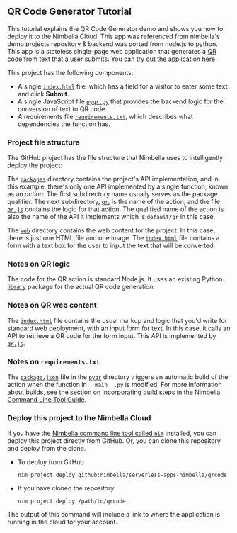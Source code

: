 ## QR Code Generator Tutorial

This tutorial explains the QR Code Generator demo and shows you how to deploy it to the Nimbella Cloud.
This app was referenced from nimbella's demo projects repository & backend was ported from node.js to python.
This app is a stateless single-page web application that generates a [QR code](https://en.wikipedia.org/wiki/QR_code) from text that a user submits. You can [try out the application here](https://qrdemo-apigcp.nimbella.io).

This project has the following components:

- A single [`index.html`](./web/index.html) file, which has a field for a visitor to enter some text and click **Submit**.
- A single JavaScript file [`pyqr.py`](./packages/default/[pyqr/__main__.py) that provides the backend logic for the conversion of text to QR code.
- A requirements file [`requirements.txt`](./packages/default/pyqr/requirements.txt), which describes what dependencies the function has.

### Project file structure

The GitHub project has the file structure that Nimbella uses to intelligently deploy the project:

The [`packages`](./packages) directory contains the project's API implementation, and in this example, there's only one API implemented by a single function, known as an _action_. The first subdirectory name usually serves as the package qualifier. The next subdirectory, [`qr`](./packages/default/qr), is the name of the action, and the file [`qr.js`](./packages/default/qr/qr.js) contains the logic for that action. The qualified name of the action is also the name of the API it implements which is `default/qr` in this case.

The [`web`](./web) directory contains the web content for the project. In this case, there is just one HTML file and one image. The [`index.html`](./web/index.html) file contains a form with a text box for the user to input the text that will be converted.

### Notes on QR logic

The code for the QR action is standard Node.js. It uses an existing Python [library]() package for the actual QR code generation.

### Notes on QR web content

The [`index.html`](./web/index.html) file contains the usual markup and logic that you'd write for standard web deployment, with an input form for text. In this case, it calls an API to retrieve a QR code for the form input. This API is implemented by [`qr.js`](./packages/default/qr/qr.js).

### Notes on `requirements.txt`

The [`package.json`](./packages/default/pyqr/requirements.txt) file in the [`pyqr`](./packages/default/pyqr) directory triggers an automatic build of the action when the function in `__main__.py` is modified. For more information about builds, see the [section on incorporating build steps in the Nimbella Command Line Tool Guide](https://nimbella.io/downloads/nim/nim.html#incorporating-build-steps-for-actions-and-web-content).

### Deploy this project to the Nimbella Cloud

If you have the [Nimbella command line tool called `nim`](https://nimbella.io/downloads/nim/nim.html#install-the-nimbella-command-line-tool-nim) installed, you can deploy this project directly from GitHub. Or, you can clone this repository and deploy from the clone.

- To deploy from GitHub

  `nim project deploy github:nimbella/serverless-apps-nimbella/qrcode`

- If you have cloned the repository

   `nim project deploy /path/to/qrcode`

The output of this command will include a link to where the application is running in the cloud for your account.
